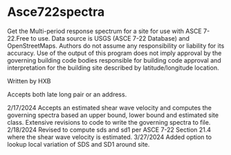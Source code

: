 # Asce722spectra

Get the Multi-period response spectrum for a site for use with ASCE 7-22.Free to use.
Data source is USGS (ASCE 7-22 Database) and OpenStreetMaps. Authors do not assume any responsibility or liability for its accuracy. 
Use of the output of this program does not imply approval by the governing building code bodies responsible for building code 
approval and interpretation for the building site described by latitude/longitude location.

Written by HXB

Accepts both late long pair or an address.

2/17/2024  Accepts an estimated shear wave velocity and computes the governing spectra based an upper bound, lower bound and estimated site class.  Extensive revisions to code to write the governing spectra to file. 
2/18/2024  Revised to compute sds and sd1 per ASCE 7-22 Section 21.4 where the shear wave velocity is estimated.
3/27/2024  Added option to lookup local variation of SDS and SD1 around site.
